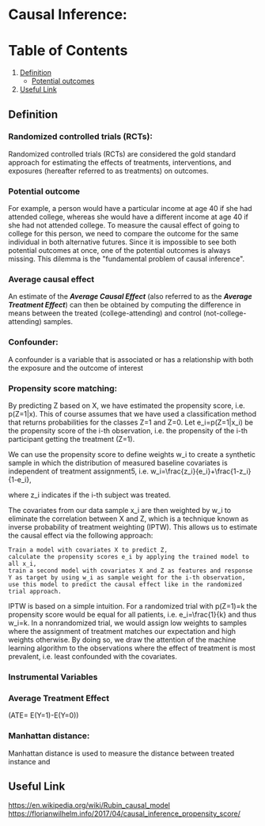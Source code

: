 # Causal Inference:
# Table of Contents
1. [Definition](#definition)
	* [Potential outcomes](#potential)
2. [Useful Link](#link)

## Definition <a name="definition"></a>
### Randomized controlled trials (RCTs):
Randomized controlled trials (RCTs) are considered the gold standard approach for estimating the effects of treatments, interventions, and exposures (hereafter referred to as treatments) on outcomes.

### Potential outcome <a name="potential"></a>
For example, a person would have a particular income at age 40 if she had attended college, whereas she would have a different income at age 40 if she had not attended college. To measure the causal effect of going to college for this person, we need to compare the outcome for the same individual in both alternative futures. Since it is impossible to see both potential outcomes at once, one of the potential outcomes is always missing. This dilemma is the "fundamental problem of causal inference". 

### Average causal effect
An estimate of the ***Average Causal Effect*** (also referred to as the ***Average Treatment Effect***) can then be obtained by computing the difference in means between the treated (college-attending) and control (not-college-attending) samples. 

### Confounder:
A confounder is a variable that is associated or has a relationship with both the exposure and the outcome of interest
### Propensity score matching: 
By predicting Z based on X, we have estimated the propensity score, i.e. p(Z=1|x). This of course assumes that we have used a classification method that returns probabilities for the classes Z=1 and Z=0. Let e_i=p(Z=1|x_i) be the propensity score of the i-th observation, i.e. the propensity of the i-th participant getting the treatment (Z=1).

We can use the propensity score to define weights w_i to create a synthetic sample in which the distribution of measured baseline covariates is independent of treatment assignment5, i.e.
w_i=\frac{z_i}{e_i}+\frac{1-z_i}{1-e_i},

where z_i indicates if the i-th subject was treated.

The covariates from our data sample x_i are then weighted by w_i to eliminate the correlation between X and Z, which is a technique known as inverse probability of treatment weighting (IPTW). This allows us to estimate the causal effect via the following approach:

    Train a model with covariates X to predict Z,
    calculate the propensity scores e_i by applying the trained model to all x_i,
    train a second model with covariates X and Z as features and response Y as target by using w_i as sample weight for the i-th observation,
    use this model to predict the causal effect like in the randomized trial approach.

IPTW is based on a simple intuition. For a randomized trial with p(Z=1)=k the propensity score would be equal for all patients, i.e. e_i=\frac{1}{k} and thus w_i=k. In a nonrandomized trial, we would assign low weights to samples where the assignment of treatment matches our expectation and high weights otherwise. By doing so, we draw the attention of the machine learning algorithm to the observations where the effect of treatment is most prevalent, i.e. least confounded with the covariates.


### Instrumental Variables

### Average Treatment Effect 
(ATE= E(Y=1)-E(Y=0))

### Manhattan distance:
Manhattan distance is used to measure the distance between treated instance and 
## Useful Link <a name="link"></a>
https://en.wikipedia.org/wiki/Rubin_causal_model
https://florianwilhelm.info/2017/04/causal_inference_propensity_score/
